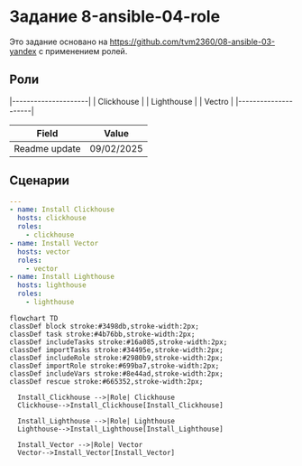# Задание 8-ansible-04-role

Это задание основано на https://github.com/tvm2360/08-ansible-03-yandex
с применением ролей.

## Роли

|---------------------|
| Clickhouse          |
| Lighthouse          |
| Vectro              |
|---------------------|


| Field                | Value           |
|--------------------- |-----------------|
| Readme update        | 09/02/2025 |

## Сценарии

```yml
---
- name: Install Clickhouse
  hosts: clickhouse
  roles:
    - clickhouse
- name: Install Vector
  hosts: vector
  roles:
    - vector
- name: Install Lighthouse
  hosts: lighthouse
  roles:
    - lighthouse
```

```mermaid
flowchart TD
classDef block stroke:#3498db,stroke-width:2px;
classDef task stroke:#4b76bb,stroke-width:2px;
classDef includeTasks stroke:#16a085,stroke-width:2px;
classDef importTasks stroke:#34495e,stroke-width:2px;
classDef includeRole stroke:#2980b9,stroke-width:2px;
classDef importRole stroke:#699ba7,stroke-width:2px;
classDef includeVars stroke:#8e44ad,stroke-width:2px;
classDef rescue stroke:#665352,stroke-width:2px;

  Install_Clickhouse -->|Role| Clickhouse
  Clickhouse-->Install_Clickhouse[Install_Clickhouse]

  Install_Lighthouse -->|Role| Lighthouse
  Lighthouse-->Install_Lighthouse[Install_Lighthouse]

  Install_Vector -->|Role| Vector
  Vector-->Install_Vector[Install_Vector]

```

